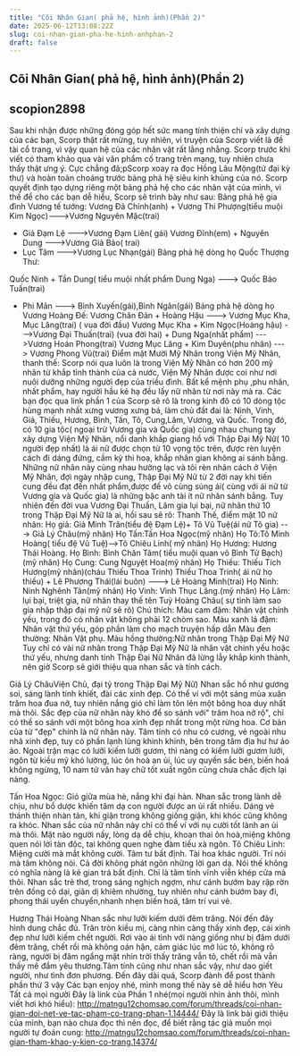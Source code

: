 ```yaml
---
title: "Cõi Nhân Gian( phả hệ, hình ảnh)(Phần 2)"
date: 2025-06-12T13:08:22Z
slug: coi-nhan-gian-pha-he-hinh-anhphan-2
draft: false
---
```


## Cõi Nhân Gian( phả hệ, hình ảnh)(Phần 2)

## scopion2898

Sau khi nhận được những đóng góp hết sức mang tính thiện chí và xây dựng của các bạn, Scorp thật rất mừng, tuy nhiên, vì truyện của Scorp viết là đề tài cổ trang, vì vậy quan hệ của các nhân vật rất lằng nhằng. Scorp trước khi viết có tham khảo qua vài văn phẩm cố trang trên mạng, tuy nhiên chưa thấy thật ưng ý. Cực chẳng đã;pScorp xoay ra đọc Hồng Lâu Mộng(tứ đại kỳ thư) và hoàn toàn choáng trước bảng phả hệ siêu kinh khủng của nó. Scorp quyết định tạo dựng riêng một bảng phả hệ cho các nhân vật của mình, vì thế để cho các bạn dễ hiểu, Scorp sẽ trình bày như sau:
Bảng phả hệ gia đình Vương tế tướng:
Vương Đả Chính(anh) + Vương Thi Phượng(tiểu muội Kim Ngọc)--->Vương Nguyên Mặc(trai)
+ Giả Đạm Lệ --->Vương Đạm Liên( gái)
Vương Đĩnh(em) + Nguyên Dung --->Vương Giả Bảo( trai)
+ Lục Tâm --->Vương Lục Nhạn(gái)
Bảng phả hệ dòng họ Quốc Thượng Thư:
 
Quốc Ninh + Tần Dung( tiểu muội nhất phẩm Dung Nga) ---> Quốc Bảo Tuấn(trai)
+ Phi Mãn ---> Bình Xuyến(gái),Bình Ngân(gái)
Bảng phả hệ dòng họ Vương Hoàng Đế:
Vương Chân Đản + Hoàng Hậu ---> Vương Mục Kha, Mục Lăng(trai)
( vua đời đầu)
Vương Mục Kha + Kim Ngọc(Hoàng hậu) --->Vương Đại Thuấn(trai)
(vua đời hai) + Dung Nga(nhất phẩm) --->Vương Hoán Phong(trai)
Vương Mục Lăng + Kim Duyên(phu nhân) ---> Vương Phong Vũ(trai)
Điểm mặt Mười Mỹ Nhân trong Viện Mỹ Nhân, thanh thế: 
Scorp nói qua luôn là trong Viện Mỹ Nhân có hơn 200 mỹ nhân từ khắp tỉnh thành của cả nước, Viện Mỹ Nhân được coi như nơi nuôi dưỡng những người đẹp của triều đình. Bất kể mệnh phụ ,phu nhân, nhất phẩm, hay người hầu kẻ hạ đều lấy nữ nhân từ nơi này mà ra. Các bạn đọc qua link phần 1 của Scorp sẽ rõ là trong kinh đô có 10 dòng tộc hùng mạnh nhất xưng vương xưng bá, làm chủ đất đai là: Ninh, Vinh, Giả, Thiếu, Hương, Bình, Tấn, Tô, Cung,Lâm, Vương, và Quốc. Trong đó, có 10 gia tộc( ngoại trừ Vương gia và Quốc gia) cùng nhau chung tay xây dựng Viện Mỹ Nhân, nổi danh khắp giang hồ với Thập Đại Mỹ Nữ( 10 người đẹp nhất) là ái nữ được chọn từ 10 vọng tộc trên, được rèn luyện cách đi dáng đứng, cầm kỳ thi hoạ, khắp nhân gian không ai sánh bằng. Những nữ nhân này cùng nhau hưởng lạc và tôi rèn nhân cách ở Viện Mỹ Nhân, đợi ngày nhập cung, Thập Đại Mỹ Nữ từ 2 đời nay khi tiến cung đều đạt đến nhất phẩm,được đế vô cùng sủng ái( cùng với ái nữ từ Vương gia và Quốc gia) là những bậc anh tài ít nữ nhân sánh bằng. Tuy nhiên đến đời vua Vương Đại Thuấn, Lâm gia lụi bại, nữ nhân thứ 10 trong Thập Đại Mỹ Nữ là ai, hồi sau sẽ rõ:
Thanh Thế, điểm mặt 10 nữ nhân: 
Họ giả: Giả Minh Trân(tiểu đệ Đạm Lệ)+ Tô Vũ Tuệ(ái nữ Tô gia) ---> Giả Lý Châu(mỹ nhân)
Họ Tấn:Tấn Hoa Ngọc(mỹ nhân)
Họ Tô:Tô Minh Hoàng( tiểu đệ Vũ Tuệ)-->Tô Chiêu Linh( mỹ nhân)
Họ Hương: Hương Thái Hoàng.
Họ Bình: Bình Chân Tâm( tiểu muội quan võ Bình Tử Bạch)(mỹ nhân)
Họ Cung: Cung Nguyệt Hoa(mỹ nhân)
Họ Thiếu: Thiếu Tích Hương(mỹ nhân)(cháu Thiếu Thoa Trinh)
 Thiếu Thoa Trinh( ái nữ họ thiếu) + Lê Phương Thái(lái buôn) ---> Lê Hoàng Minh(trai)
Họ Ninh: Ninh Nghênh Tân(mỹ nhân)
Họ Vinh: Vinh Thục Lăng.(mỹ nhân)
Họ Lâm: lụi bại, triệt gia, nữ nhân thay thế tên Tuỳ Hoàng Châu( sự tình làm sao gia nhập thập đại mỹ nữ sẽ rõ)
Chú thích:
Màu cam đậm: Nhân vật chính yếu, trong đó có nhân vật không phải 12 chòm sao.
Màu xanh lá đậm: Nhân vật thứ yếu, góp phần làm cho mạch truyện hấp dẫn
Màu đen thường: Nhân Vật phụ.
Màu hồng thường:Nữ nhân trong Thập Đại Mỹ Nữ
Tuy chỉ có vài nữ nhân trong Thập Đại Mỹ Nữ là nhân vật chính yếu hoặc thứ yếu, nhưng danh tính Thập Đại Nữ Nhân đã lừng lẫy khắp kinh thành, nên giờ Scorp sẽ giới thiệu qua nhan sắc và tính cách.

Giả Lý ChâuViện Chủ, đại tỷ trong Thập Đại Mỹ Nữ)
Nhan sắc hồ như gương soi, sáng lành tinh khiết, đài các xinh đẹp. Có thể ví với một sáng mùa xuân trăm hoa đua nở, tuy nhiên nắng gió chỉ làm tôn lên một bông hoa duy nhất mà thôi. Sắc đẹp của nữ nhân này khó để so sánh với" trăm hoa nở rộ", chỉ có thể so sánh với một bông hoa xinh đẹp nhất trong một rừng hoa. Cơ bản của từ "đẹp" chính là nữ nhân này. Tâm tính có nhu có cương, vẻ ngoài nhu nhã xinh đẹp, tuy có phần lạnh lùng khinh khỉnh, bên trong tâm địa hư hư ảo ảo. Ngoài trận mạc có lưỡi kiếm lưỡi gươm, thì nàng có kiếm lưỡi gươm lưỡi, ngôn từ kiều mỹ khó lường, lúc ôn hoà an ủi, lúc uy quyền sắc bén, biến hoá không ngừng, 10 nam tử văn hay chữ tốt xuất ngôn cũng chưa chắc địch lại nàng.

Tấn Hoa Ngọc:
Gió giữa mùa hè, nắng khi đại hàn. Nhan sắc trong lành dễ chịu, như bổ dược khiến tâm dạ con người được an ủi rất nhiều. Dáng vẻ thánh thiện nhàn tản, khi giận trong không giống giận, khi khóc cũng không ra khóc. Nhan sắc của nữ nhân này chỉ có thể ví với nụ cười tốt lành an ủi mà thôi. Mặt nào người nấy, lòng dạ dễ chịu, khoan thai ôn hoà,miệng không quen nói lời tàn độc, tai không quen nghe đàm tiếu xà ngôn.
Tô Chiêu Linh:
Miệng cười mà mắt không cười. Tâm tư bất định. Tài hoa khác người. Trí nói mà tâm không nói. Cả đời không phát ngôn những lời gan dạ. Nói thế không có nghĩa nàng là kẻ gian trá bất định. Chỉ là tâm tính vĩnh viễn khép cửa mà thôi. Nhan sắc trẻ thơ, trong sáng nghịch ngợm, như cánh bướm bay rập rờn trên đồng cỏ dại, giản dị khiêm nhường, tuy nhiên như cánh bướm bay đi, phong thái uyển chuyển,nhanh nhẹn biến hoá, tâm trí vui vẻ.

Hương Thái Hoàng
Nhan sắc như lưỡi kiếm dưới đêm trăng. Nói đến đây hình dung chắc đủ. Trăn tròn kiều mị, càng nhìn càng thấy xinh đẹp, cái xinh đẹp như lưỡi kiếm chết người. Rơi vào ái tình với nàng giống như bị đâm dưới đêm trăng, chết rồi mà không oán hận, cảm giác lúc mờ lúc tỏ, không rõ ràng, người bị đâm ngẩng mặt nhìn trời thấy trăng vẫn tỏ, chết rồi mà vẫn thấy mê đắm yêu thương.Tâm tính cũng như nhan sắc vậy, như dao giết người, như tình đơn phương.
Đến đây dài quá, Scorp đành để post thành phần thứ 3 vậy
Các bạn enjoy nhé, mình mong thế này sẽ dễ hiểu hơn
Yêu Tất cả mọi người
Đây là link của Phần 1 nhé(mọi người nhìn ảnh thôi, mình viết hơi khó hiểu):
http://matngu12chomsao.com/forum/threads/coi-nhan-gian-doi-net-ve-tac-pham-co-trang-phan-1.14444/
Đây là link bài giới thiệu của mình, bạn nào chưa đọc thì nên đọc, để biết rằng tác giả muốn mọi người tự đoán cung:
http://matngu12chomsao.com/forum/threads/coi-nhan-gian-tham-khao-y-kien-co-trang.14374/
